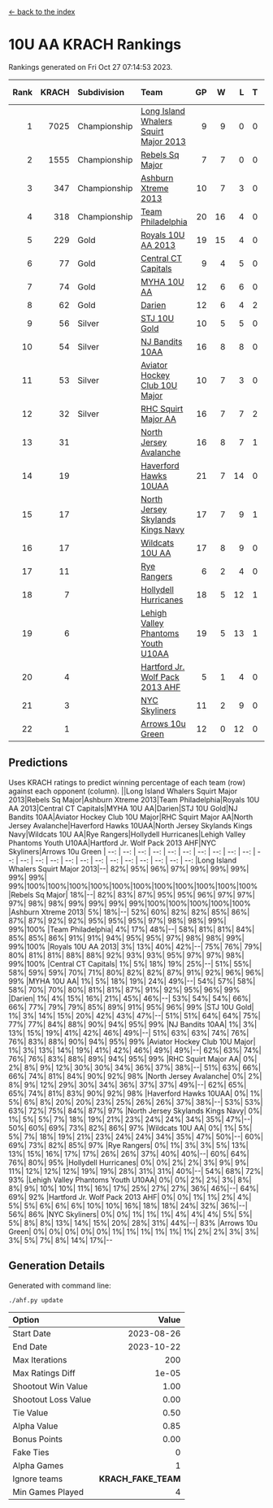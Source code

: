[<- back to the index](readme.md)
# 10U AA KRACH Rankings
Rankings generated on Fri Oct 27 07:14:53 2023.

Rank|KRACH|Subdivision|Team|GP|W|L|T|OTW|OTL|SoS|Exp Wins|Win Diff
---:|---:|:---|:---|---:|---:|---:|---:|---:|---:|---:|---:|---:
1|7025|Championship|[Long Island Whalers Squirt Major 2013](https://gamesheetstats.com/seasons/3659/teams/140229/schedule)|9|9|0|0|0|0|115|9.8|-0.0
2|1555|Championship|[Rebels Sq Major](https://gamesheetstats.com/seasons/3659/teams/140243/schedule)|7|7|0|0|0|0|31|7.8|-0.0
3|347|Championship|[Ashburn Xtreme 2013](https://gamesheetstats.com/seasons/3659/teams/140230/schedule)|10|7|3|0|0|0|754|7.9|0.0
4|318|Championship|[Team Philadelphia](https://gamesheetstats.com/seasons/3659/teams/140238/schedule)|20|16|4|0|0|0|409|16.9|0.0
5|229|Gold|[Royals 10U AA 2013](https://gamesheetstats.com/seasons/3659/teams/140237/schedule)|19|15|4|0|1|1|421|15.9|0.0
6|77|Gold|[Central CT Capitals](https://gamesheetstats.com/seasons/3659/teams/140231/schedule)|9|4|5|0|0|0|944|4.9|0.0
7|74|Gold|[MYHA 10U AA](https://gamesheetstats.com/seasons/3659/teams/140235/schedule)|12|6|6|0|0|0|732|6.9|0.0
8|62|Gold|[Darien](https://gamesheetstats.com/seasons/3659/teams/140245/schedule)|12|6|4|2|0|0|171|7.9|0.0
9|56|Silver|[STJ 10U Gold](https://gamesheetstats.com/seasons/3659/teams/140234/schedule)|10|5|5|0|1|1|115|5.9|0.0
10|54|Silver|[NJ Bandits 10AA](https://gamesheetstats.com/seasons/3659/teams/140232/schedule)|16|8|8|0|0|1|502|8.9|0.0
11|53|Silver|[Aviator Hockey Club 10U Major](https://gamesheetstats.com/seasons/3659/teams/140244/schedule)|10|7|3|0|0|0|27|7.9|0.0
12|32|Silver|[RHC Squirt Major AA](https://gamesheetstats.com/seasons/3659/teams/140241/schedule)|16|7|7|2|1|0|476|8.9|0.0
13|31||[North Jersey Avalanche](https://gamesheetstats.com/seasons/3659/teams/140249/schedule)|16|8|7|1|0|0|68|9.4|0.0
14|19||[Haverford Hawks 10UAA](https://gamesheetstats.com/seasons/3659/teams/140236/schedule)|21|7|14|0|0|0|174|7.9|0.0
15|17||[North Jersey Skylands Kings Navy](https://gamesheetstats.com/seasons/3659/teams/140247/schedule)|17|7|9|1|0|1|46|8.4|0.0
16|17||[Wildcats 10U AA](https://gamesheetstats.com/seasons/3659/teams/140250/schedule)|17|8|9|0|1|0|52|8.9|0.0
17|11||[Rye Rangers](https://gamesheetstats.com/seasons/3659/teams/140242/schedule)|6|2|4|0|0|0|90|2.9|0.0
18|7||[Hollydell Hurricanes](https://gamesheetstats.com/seasons/3659/teams/140240/schedule)|18|5|12|1|0|0|497|6.4|0.0
19|6||[Lehigh Valley Phantoms Youth U10AA](https://gamesheetstats.com/seasons/3659/teams/140239/schedule)|19|5|13|1|0|0|405|6.4|0.0
20|4||[Hartford Jr. Wolf Pack 2013 AHF](https://gamesheetstats.com/seasons/3659/teams/140246/schedule)|5|1|4|0|0|0|276|1.9|0.0
21|3||[NYC Skyliners](https://gamesheetstats.com/seasons/3659/teams/140252/schedule)|11|2|9|0|0|0|36|2.9|0.0
22|1||[Arrows 10u Green](https://gamesheetstats.com/seasons/3659/teams/140251/schedule)|12|0|12|0|0|0|148|0.9|0.0

## Predictions
Uses KRACH ratings to predict winning percentage of each team (row) against each opponent (column).
||Long Island Whalers Squirt Major 2013|Rebels Sq Major|Ashburn Xtreme 2013|Team Philadelphia|Royals 10U AA 2013|Central CT Capitals|MYHA 10U AA|Darien|STJ 10U Gold|NJ Bandits 10AA|Aviator Hockey Club 10U Major|RHC Squirt Major AA|North Jersey Avalanche|Haverford Hawks 10UAA|North Jersey Skylands Kings Navy|Wildcats 10U AA|Rye Rangers|Hollydell Hurricanes|Lehigh Valley Phantoms Youth U10AA|Hartford Jr. Wolf Pack 2013 AHF|NYC Skyliners|Arrows 10u Green
| --: | --: | --: | --: | --: | --: | --: | --: | --: | --: | --: | --: | --: | --: | --: | --: | --: | --: | --: | --: | --: | --: | --: 
|Long Island Whalers Squirt Major 2013|--| 82%| 95%| 96%| 97%| 99%| 99%| 99%| 99%| 99%| 99%|100%|100%|100%|100%|100%|100%|100%|100%|100%|100%|100%
|Rebels Sq Major| 18%|--| 82%| 83%| 87%| 95%| 95%| 96%| 97%| 97%| 97%| 98%| 98%| 99%| 99%| 99%| 99%|100%|100%|100%|100%|100%
|Ashburn Xtreme 2013|  5%| 18%|--| 52%| 60%| 82%| 82%| 85%| 86%| 87%| 87%| 92%| 92%| 95%| 95%| 95%| 97%| 98%| 98%| 99%| 99%|100%
|Team Philadelphia|  4%| 17%| 48%|--| 58%| 81%| 81%| 84%| 85%| 85%| 86%| 91%| 91%| 94%| 95%| 95%| 97%| 98%| 98%| 99%| 99%|100%
|Royals 10U AA 2013|  3%| 13%| 40%| 42%|--| 75%| 76%| 79%| 80%| 81%| 81%| 88%| 88%| 92%| 93%| 93%| 95%| 97%| 97%| 98%| 99%|100%
|Central CT Capitals|  1%|  5%| 18%| 19%| 25%|--| 51%| 55%| 58%| 59%| 59%| 70%| 71%| 80%| 82%| 82%| 87%| 91%| 92%| 96%| 96%| 99%
|MYHA 10U AA|  1%|  5%| 18%| 19%| 24%| 49%|--| 54%| 57%| 58%| 58%| 70%| 70%| 80%| 81%| 81%| 87%| 91%| 92%| 95%| 96%| 99%
|Darien|  1%|  4%| 15%| 16%| 21%| 45%| 46%|--| 53%| 54%| 54%| 66%| 66%| 77%| 79%| 79%| 85%| 89%| 91%| 95%| 96%| 99%
|STJ 10U Gold|  1%|  3%| 14%| 15%| 20%| 42%| 43%| 47%|--| 51%| 51%| 64%| 64%| 75%| 77%| 77%| 84%| 88%| 90%| 94%| 95%| 99%
|NJ Bandits 10AA|  1%|  3%| 13%| 15%| 19%| 41%| 42%| 46%| 49%|--| 51%| 63%| 63%| 74%| 76%| 76%| 83%| 88%| 90%| 94%| 95%| 99%
|Aviator Hockey Club 10U Major|  1%|  3%| 13%| 14%| 19%| 41%| 42%| 46%| 49%| 49%|--| 62%| 63%| 74%| 76%| 76%| 83%| 88%| 89%| 94%| 95%| 99%
|RHC Squirt Major AA|  0%|  2%|  8%|  9%| 12%| 30%| 30%| 34%| 36%| 37%| 38%|--| 51%| 63%| 66%| 66%| 74%| 81%| 84%| 90%| 92%| 98%
|North Jersey Avalanche|  0%|  2%|  8%|  9%| 12%| 29%| 30%| 34%| 36%| 37%| 37%| 49%|--| 62%| 65%| 65%| 74%| 81%| 83%| 90%| 92%| 98%
|Haverford Hawks 10UAA|  0%|  1%|  5%|  6%|  8%| 20%| 20%| 23%| 25%| 26%| 26%| 37%| 38%|--| 53%| 53%| 63%| 72%| 75%| 84%| 87%| 97%
|North Jersey Skylands Kings Navy|  0%|  1%|  5%|  5%|  7%| 18%| 19%| 21%| 23%| 24%| 24%| 34%| 35%| 47%|--| 50%| 60%| 69%| 73%| 82%| 86%| 97%
|Wildcats 10U AA|  0%|  1%|  5%|  5%|  7%| 18%| 19%| 21%| 23%| 24%| 24%| 34%| 35%| 47%| 50%|--| 60%| 69%| 73%| 82%| 85%| 97%
|Rye Rangers|  0%|  1%|  3%|  3%|  5%| 13%| 13%| 15%| 16%| 17%| 17%| 26%| 26%| 37%| 40%| 40%|--| 60%| 64%| 76%| 80%| 95%
|Hollydell Hurricanes|  0%|  0%|  2%|  2%|  3%|  9%|  9%| 11%| 12%| 12%| 12%| 19%| 19%| 28%| 31%| 31%| 40%|--| 54%| 68%| 72%| 93%
|Lehigh Valley Phantoms Youth U10AA|  0%|  0%|  2%|  2%|  3%|  8%|  8%|  9%| 10%| 10%| 11%| 16%| 17%| 25%| 27%| 27%| 36%| 46%|--| 64%| 69%| 92%
|Hartford Jr. Wolf Pack 2013 AHF|  0%|  0%|  1%|  1%|  2%|  4%|  5%|  5%|  6%|  6%|  6%| 10%| 10%| 16%| 18%| 18%| 24%| 32%| 36%|--| 56%| 86%
|NYC Skyliners|  0%|  0%|  1%|  1%|  1%|  4%|  4%|  4%|  5%|  5%|  5%|  8%|  8%| 13%| 14%| 15%| 20%| 28%| 31%| 44%|--| 83%
|Arrows 10u Green|  0%|  0%|  0%|  0%|  0%|  1%|  1%|  1%|  1%|  1%|  1%|  2%|  2%|  3%|  3%|  3%|  5%|  7%|  8%| 14%| 17%|--

## Generation Details

Generated with command line:
```
./ahf.py update
```

| Option | Value |
| :----- | ----: |
| Start Date | 2023-08-26 |
| End Date | 2023-10-22 |
| Max Iterations | 200 |
| Max Ratings Diff | 1e-05 |
| Shootout Win Value | 1.00 |
| Shootout Loss Value | 0.00 |
| Tie Value | 0.50 |
| Alpha Value | 0.85 |
| Bonus Points | 0.00 |
| Fake Ties | 0 |
| Alpha Games | 1 |
| Ignore teams | __KRACH_FAKE_TEAM__ |
| Min Games Played | 4 |

